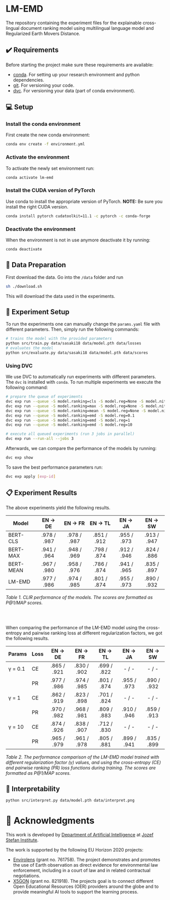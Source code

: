 # LM-EMD
The repository containing the experiment files for the explainable
cross-lingual document ranking model using multilingual language model
and Regularized Earth Movers Distance.


## ✔️ Requirements
Before starting the project make sure these requirements are available:
- [conda][conda]. For setting up your research environment and python dependencies.
- [git][git]. For versioning your code.
- [dvc][dvc]. For versioning your data (part of conda environment).

## 💻 Setup

### Install the conda environment

First create the new conda environment:

```bash
conda env create -f environment.yml
```

### Activate the environment

To activate the newly set environment run:

```bash
conda activate lm-emd
```

### Install the CUDA version of PyTorch

Use conda to install the appropriate version of PyTorch. **NOTE:** Be
sure you install the right CUDA version.

```bash
conda install pytorch cudatoolkit=11.1 -c pytorch -c conda-forge
```

### Deactivate the environment

When the environment is not in use anymore deactivate it by running:

```bash
conda deactivate
```

## 💾 Data Preparation

First download the data. Go into the `/data` folder and run

```bash
sh ./download.sh
```

This will download the data used in the experiments.

## 🥼 Experiment Setup

To run the experiments one can manually change the `params.yaml` file with
different parameters. Then, simply run the following commands:

```bash
# trains the model with the provided parameters
python src/train.py data/sasaki18 data/model.pth data/losses
# evaluates the model
python src/evaluate.py data/sasaki18 data/model.pth data/scores
```

### Using DVC

We use DVC to automatically run experiments with different parameters. The `dvc`
is installed with `conda`. To run multiple experiments we execute the following
command:

```bash
# prepare the queue of experiments
dvc exp run --queue -S model.ranking=cls -S model.reg=None -S model.nit=None
dvc exp run --queue -S model.ranking=max -S model.reg=None -S model.nit=None
dvc exp run --queue -S model.ranking=mean -S model.reg=None -S model.nit=None
dvc exp run --queue -S model.ranking=emd -S model.reg=0.1
dvc exp run --queue -S model.ranking=emd -S model.reg=1
dvc exp run --queue -S model.ranking=emd -S model.reg=10

# execute all queued experiments (run 3 jobs in parallel)
dvc exp run --run-all --jobs 3
```

Afterwards, we can compare the performance of the models by running:

```bash
dvc exp show
```

To save the best performance parameters run:

```bash
dvc exp apply [exp-id]
```




## 📋 Experiment Results

The above experiments yield the following results.

| Model 	   | EN → DE     | EN → FR     | EN → TL     | EN → JA     | EN → SW     |
|-----------|:-----------:|:-----------:|:-----------:|:-----------:|:-----------:|
| BERT-CLS  | .978 / .987 | .978 / .987 | .851 / .912 | .955 / .973 | .913 / .947 |
| BERT-MAX  | .941 / .964 | .948 / .969 | .798 / .874 | .912 / .946 | .824 / .886 |
| BERT-MEAN | .967 / .980 | .958 / .976 | .786 / .874 | .941 / .965 | .835 / .897 |
| LM-EMD   	| .977 / .986 | .974 / .985 | .801 / .874 | .955 / .973 | .890 / .932 |

*Table 1. CLIR performance of the models. The scores are formatted as P@1/MAP scores.*


<br/>
<br/>


When comparing the performance of the LM-EMD model using the cross-entropy and pairwise ranking loss at different
regularization factors, we got the following results.

| Params  | Loss   | EN → DE     | EN → FR     | EN → TL     | EN → JA     | EN → SW     |
|---------|--------|:-----------:|:-----------:|:-----------:|:-----------:|:-----------:|
| γ = 0.1 | CE     | .865 / .921 | .830 / .902 | .699 / .822 | -    /  -   | -    / -    |
|         | PR     | .977 / .986 | .974 / .985 | .801 / .874 | .955 / .973 | .890 / .932 |
| γ = 1   | CE     | .862 / .919 | .823 / .898 | .701 / .824 | -    / -    | -    / -    |
|         | PR     | .970 / .982 | .968 / .981 | .809 / .883 | .910 / .946 | .859 / .913 |
| γ = 10  | CE     | .874 / .926 | .838 / .907 | .712 / .830 | -    / -    | -    / -    |
|         | PR     | .965 / .979 | .961 / .978 | .805 / .881 | .899 / .941 | .835 / .899 |

*Table 2. The performance comparison of the LM-EMD model trained with different regularization
factor (γ) values, and using the cross-entropy (CE) and pairwise ranking (PR) loss functions
during training. The scores are formatted as P@1/MAP scores.*

## 🔎 Interpretability

```bash
python src/interpret.py data/model.pth data/interpret.png
```


# 🏬 Acknowledgments
This work is developed by [Department of Artificial Intelligence][ailab] at [Jozef Stefan Institute][ijs].

The work is supported by the following EU Horizon 2020 projects:
- [Envirolens][elens] (grant no. 761758). The project demonstrates and promotes the use of Earth observation as direct evidence for environmental law enforcement,
including in a court of law and in related contractual negotiations.
- [X5GON][x5gon] (grant no. 821918). The projects goal is to connect different Open Educational Resources (OER) providers around the globe and to provide meaningful
 AI tools to support the learning process.









[git]: https://git-scm.com/
[dvc]: https://dvc.org/
[conda]: https://docs.conda.io/en/latest/

[ailab]: http://ailab.ijs.si/
[ijs]: https://www.ijs.si/
[elens]: https://envirolens.eu/
[x5gon]: https://www.x5gon.org/
